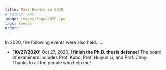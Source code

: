 ```yaml
---
title: Past Events in 2020
# author: xxx
image: images/logo/2020.jpg
tags: Events
order: 
---
```


<!-- Add breif description here.  -->
In 2020, the following events were also held......


<!-- Add Main body here -->
- [**10/27/2020**] Oct 27, 2020, **I finish the Ph.D. thesis defense**! The board of examiners includes Prof. Kubo,  Prof. Huiyun Li, and Prof. Choy. Thanks to all the people who help me!

